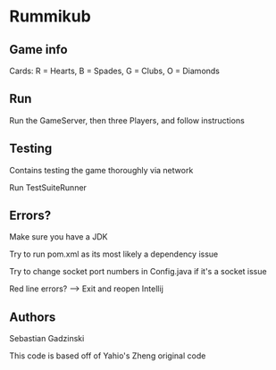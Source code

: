 # Rummikub
## Game info
Cards: R = Hearts, B = Spades, G = Clubs, O = Diamonds

## Run
Run the GameServer, then three Players, and follow instructions

## Testing
Contains testing the game thoroughly via network

Run TestSuiteRunner

## Errors?
Make sure you have a JDK

Try to run pom.xml as its most likely a dependency issue

Try to change socket port numbers in Config.java if it's a socket issue

Red line errors? --> Exit and reopen Intellij

## Authors
Sebastian Gadzinski

This code is based off of Yahio's Zheng original code
